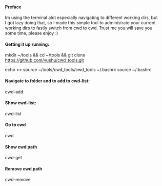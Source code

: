 #### Preface
Im using the terminal alot especially navigating to different working dirs, but I got lazy doing that, 
so I made this simple tool to administrate your current working dirs to fastly switch from cwd to cwd.
Trust me you will save you some time, please enjoy :)

#### Getting it up running:

mkdir ~/tools && cd ~/tools && git clone https://github.com/vushu/cwd_tools.git

echo >> source ~/tools/cwd_tools/cwd_tools ~/.bashrc
source ~/.bashrc

#### Navigate to folder and to add to cwd-list:
cwd-add

#### Show cwd-list:
cwd-list

#### Go to cwd 
cwd <number>

#### Show cwd path
cwd-get <number>

#### Remove cwd path
cwd-remove <number>



